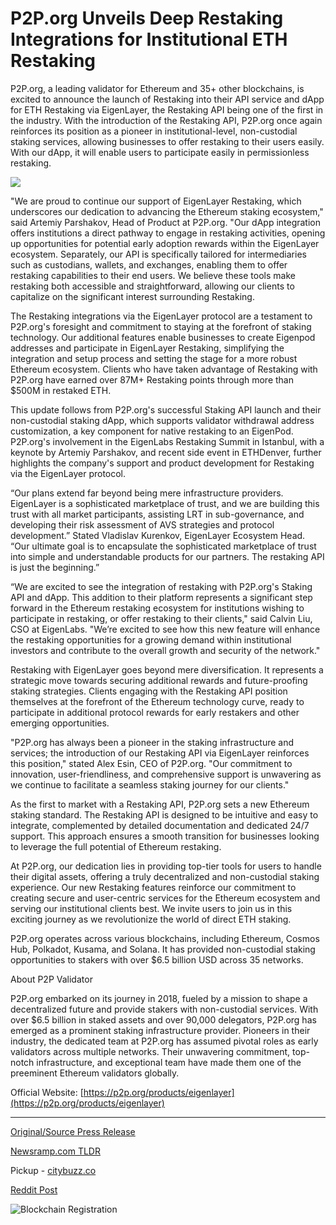 # P2P.org Unveils Deep Restaking Integrations for Institutional ETH Restaking

P2P.org, a leading validator for Ethereum and 35+ other blockchains, is excited to announce the launch of Restaking into their API service and dApp for ETH Restaking via EigenLayer, the Restaking API being one of the first in the industry. With the introduction of the Restaking API, P2P.org once again reinforces its position as a pioneer in institutional-level, non-custodial staking services, allowing businesses to offer restaking to their users easily. With our dApp, it will enable users to participate easily in permissionless restaking.

![](https://blockchainwire.s3.amazonaws.com/FINPR/editor_image/3c5678d4-5142-4033-8d9f-4d3e37b35567.jpeg)

"We are proud to continue our support of EigenLayer Restaking, which underscores our dedication to advancing the Ethereum staking ecosystem," said Artemiy Parshakov, Head of Product at P2P.org. "Our dApp integration offers institutions a direct pathway to engage in restaking activities, opening up opportunities for potential early adoption rewards within the EigenLayer ecosystem. Separately, our API is specifically tailored for intermediaries such as custodians, wallets, and exchanges, enabling them to offer restaking capabilities to their end users. We believe these tools make restaking both accessible and straightforward, allowing our clients to capitalize on the significant interest surrounding Restaking.

The Restaking integrations via the EigenLayer protocol are a testament to P2P.org's foresight and commitment to staying at the forefront of staking technology. Our additional features enable businesses to create Eigenpod addresses and participate in EigenLayer Restaking, simplifying the integration and setup process and setting the stage for a more robust Ethereum ecosystem. Clients who have taken advantage of Restaking with P2P.org have earned over 87M+ Restaking points through more than $500M in restaked ETH.

This update follows from P2P.org's successful Staking API launch and their non-custodial staking dApp, which supports validator withdrawal address customization, a key component for native restaking to an EigenPod. P2P.org's involvement in the EigenLabs Restaking Summit in Istanbul, with a keynote by Artemiy Parshakov, and recent side event in ETHDenver, further highlights the company's support and product development for Restaking via the EigenLayer protocol.

“Our plans extend far beyond being mere infrastructure providers. EigenLayer is a sophisticated marketplace of trust, and we are building this trust with all market participants, assisting LRT in sub-governance, and developing their risk assessment of AVS strategies and protocol development.” Stated Vladislav Kurenkov, EigenLayer Ecosystem Head. “Our ultimate goal is to encapsulate the sophisticated marketplace of trust into simple and understandable products for our partners. The restaking API is just the beginning.”

“We are excited to see the integration of restaking with P2P.org's Staking API and dApp. This addition to their platform represents a significant step forward in the Ethereum restaking ecosystem for institutions wishing to participate in restaking, or offer restaking to their clients," said Calvin Liu, CSO at EigenLabs. "We’re excited to see how this new feature will enhance the restaking opportunities for a growing demand within institutional investors and contribute to the overall growth and security of the network."

Restaking with EigenLayer goes beyond mere diversification. It represents a strategic move towards securing additional rewards and future-proofing staking strategies. Clients engaging with the Restaking API position themselves at the forefront of the Ethereum technology curve, ready to participate in additional protocol rewards for early restakers and other emerging opportunities.

"P2P.org has always been a pioneer in the staking infrastructure and services; the introduction of our Restaking API via EigenLayer reinforces this position," stated Alex Esin, CEO of P2P.org. "Our commitment to innovation, user-friendliness, and comprehensive support is unwavering as we continue to facilitate a seamless staking journey for our clients."

As the first to market with a Restaking API, P2P.org sets a new Ethereum staking standard. The Restaking API is designed to be intuitive and easy to integrate, complemented by detailed documentation and dedicated 24/7 support. This approach ensures a smooth transition for businesses looking to leverage the full potential of Ethereum restaking.

At P2P.org, our dedication lies in providing top-tier tools for users to handle their digital assets, offering a truly decentralized and non-custodial staking experience. Our new Restaking features reinforce our commitment to creating secure and user-centric services for the Ethereum ecosystem and serving our institutional clients best. We invite users to join us in this exciting journey as we revolutionize the world of direct ETH staking.

P2P.org operates across various blockchains, including Ethereum, Cosmos Hub, Polkadot, Kusama, and Solana. It has provided non-custodial staking opportunities to stakers with over $6.5 billion USD across 35 networks.

About P2P Validator

P2P.org embarked on its journey in 2018, fueled by a mission to shape a decentralized future and provide stakers with non-custodial services. With over $6.5 billion in staked assets and over 90,000 delegators, P2P.org has emerged as a prominent staking infrastructure provider. Pioneers in their industry, the dedicated team at P2P.org has assumed pivotal roles as early validators across multiple networks. Their unwavering commitment, top-notch infrastructure, and exceptional team have made them one of the preeminent Ethereum validators globally.

Official Website: [https://p2p.org/products/eigenlayer](https://p2p.org/products/eigenlayer) 

---

[Original/Source Press Release](https://blockchainwire.io/press-release/p2porg-unveils-deep-restaking-integrations-for-institutional-eth-restaking-1)
                    

[Newsramp.com TLDR](https://newsramp.com/curated-news/p2p-org-launches-restaking-via-eigenlayer-a-pioneering-move-in-institutional-staking/218d376efd50a065206d062b2315071a) 


Pickup - [citybuzz.co](https://citybuzz.co/2024/03/26/p2p-org-pioneers-restaking-integration-for-institutional-ethereum-staking)
 



[Reddit Post](https://www.reddit.com/r/technology_press/comments/1bo7jsh/p2porg_launches_restaking_via_eigenlayer_a/) 



![Blockchain Registration](https://cdn.newsramp.app/blockchainwire/qrcode/243/26/apexdw8l.webp)
